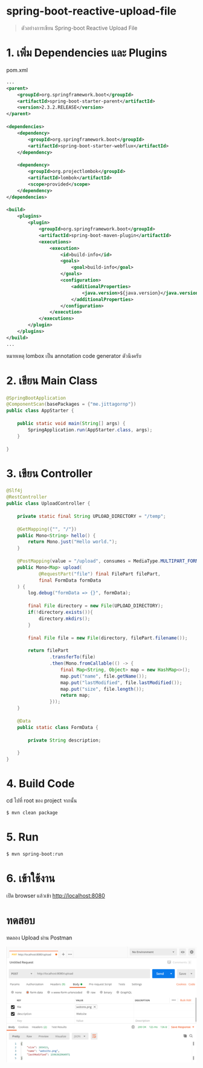 # spring-boot-reactive-upload-file

> ตัวอย่างการเขียน Spring-boot Reactive Upload File 

# 1. เพิ่ม Dependencies และ Plugins

pom.xml 
``` xml
...
<parent>
    <groupId>org.springframework.boot</groupId>
    <artifactId>spring-boot-starter-parent</artifactId>
    <version>2.3.2.RELEASE</version>
</parent>

<dependencies>
    <dependency>
        <groupId>org.springframework.boot</groupId>
        <artifactId>spring-boot-starter-webflux</artifactId>
    </dependency>
    
    <dependency>
        <groupId>org.projectlombok</groupId>
        <artifactId>lombok</artifactId>
        <scope>provided</scope>
    </dependency>
</dependencies>

<build>
    <plugins>
        <plugin>
            <groupId>org.springframework.boot</groupId>
            <artifactId>spring-boot-maven-plugin</artifactId>
            <executions>        
                <execution>            
                    <id>build-info</id>            
                    <goals>                
                        <goal>build-info</goal>            
                    </goals>        
                    <configuration>                
                        <additionalProperties>                    
                            <java.version>${java.version}</java.version>                                   
                        </additionalProperties>            
                    </configuration>        
                </execution>    
            </executions>
        </plugin>
    </plugins>
</build>
...
```

หมายเหตุ lombox เป็น annotation code generator ตัวนึงครับ  

# 2. เขียน Main Class 

``` java
@SpringBootApplication
@ComponentScan(basePackages = {"me.jittagornp"})
public class AppStarter {

    public static void main(String[] args) {
        SpringApplication.run(AppStarter.class, args);
    }

}
```

# 3. เขียน Controller
``` java
@Slf4j
@RestController
public class UploadController {

    private static final String UPLOAD_DIRECTORY = "/temp";

    @GetMapping({"", "/"})
    public Mono<String> hello() {
        return Mono.just("Hello world.");
    }

    @PostMapping(value = "/upload", consumes = MediaType.MULTIPART_FORM_DATA_VALUE)
    public Mono<Map> upload(
            @RequestPart("file") final FilePart filePart,
            final FormData formData
    ) {
        log.debug("formData => {}", formData);
        
        final File directory = new File(UPLOAD_DIRECTORY);
        if(!directory.exists()){
            directory.mkdirs();
        }

        final File file = new File(directory, filePart.filename());

        return filePart
                .transferTo(file)
                .then(Mono.fromCallable(() -> {
                    final Map<String, Object> map = new HashMap<>();
                    map.put("name", file.getName());
                    map.put("lastModified", file.lastModified());
                    map.put("size", file.length());
                    return map;
                }));
    }

    @Data
    public static class FormData {

        private String description;

    }
}
```

# 4. Build Code
cd ไปที่ root ของ project จากนั้น  
``` sh 
$ mvn clean package
```

# 5. Run 
``` sh 
$ mvn spring-boot:run
```

# 6. เข้าใช้งาน

เปิด browser แล้วเข้า [http://localhost:8080](http://localhost:8080)

# ทดสอบ
ทดลอง Upload ผ่าน Postman 

![upload-file.png](upload-file.png)
